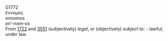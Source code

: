 <body>
  <p>G1772<br>  ἔννομος  <br> ennomos  <br><i>en‘-nom-os </i><br>From <a href="g1722.htm">1722</a> and <a href="g3551.htm">3551</a>  (subjectively) <i>legal</i>, or (objectively) <i>subject</i> to: - lawful, under law.<br></p>
 </body>